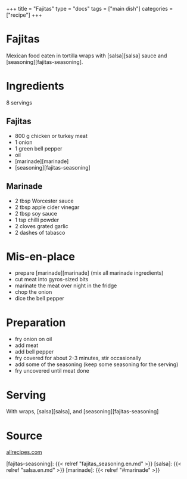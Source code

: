 +++
title = "Fajitas"
type = "docs"
tags = ["main dish"]
categories = ["recipe"]
+++

# Fajitas

Mexican food eaten in tortilla wraps with [salsa][salsa] sauce and [seasoning][fajitas-seasoning].

# Ingredients

8 servings

## Fajitas

- 800 g chicken or turkey meat
- 1 onion
- 1 green bell pepper
- oil
- [marinade][marinade]
- [seasoning][fajitas-seasoning]

## Marinade

- 2 tbsp Worcester sauce
- 2 tbsp apple cider vinegar
- 2 tbsp soy sauce
- 1 tsp chilli powder
- 2 cloves grated garlic
- 2 dashes of tabasco

# Mis-en-place

- prepare [marinade][marinade] (mix all marinade ingredients)
- cut meat into gyros-sized bits
- marinate the meat over night in the fridge
- chop the onion
- dice the bell pepper

# Preparation

- fry onion on oil
- add meat
- add bell pepper
- fry covered for about 2-3 minutes, stir occasionally
- add some of the seasoning (keep some seasoning for the serving)
- fry uncovered until meat done

# Serving

With wraps, [salsa][salsa], and [seasoning][fajitas-seasoning]

# Source

[allrecipes.com][allrecipes-fajitas]

[allrecipes-fajitas]: https://www.allrecipes.com/article/quesadilla-tips/
[fajitas-seasoning]: {{< relref "fajitas_seasoning.en.md" >}}
[salsa]: {{< relref "salsa.en.md" >}}
[marinade]: {{< relref "#marinade" >}}
